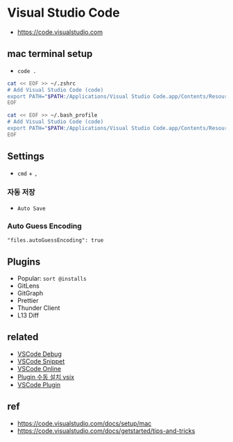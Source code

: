 # Visual Studio Code
* https://code.visualstudio.com

## mac terminal setup
* `code .`

```sh
cat << EOF >> ~/.zshrc
# Add Visual Studio Code (code)
export PATH="$PATH:/Applications/Visual Studio Code.app/Contents/Resources/app/bin"
EOF
```
```sh
cat << EOF >> ~/.bash_profile
# Add Visual Studio Code (code)
export PATH="$PATH:/Applications/Visual Studio Code.app/Contents/Resources/app/bin"
EOF
```

## Settings
* `cmd` + `,`

### 자동 저장
* `Auto Save`

### Auto Guess Encoding
```
"files.autoGuessEncoding": true
```

## Plugins
* Popular: `sort @installs`
* GitLens
* GitGraph
* Prettier
* Thunder Client
* L13 Diff

## related
* [VSCode Debug](/mib/vscode/debug)
* [VSCode Snippet](/mib/vscode/snippet)
* [VSCode Online](/mib/vscode/online)
* [Plugin 수동 설치 vsix](/mib/vscode/vsix)
* [VSCode Plugin](/mib/vscode/plugin)

## ref
* https://code.visualstudio.com/docs/setup/mac
* https://code.visualstudio.com/docs/getstarted/tips-and-tricks
